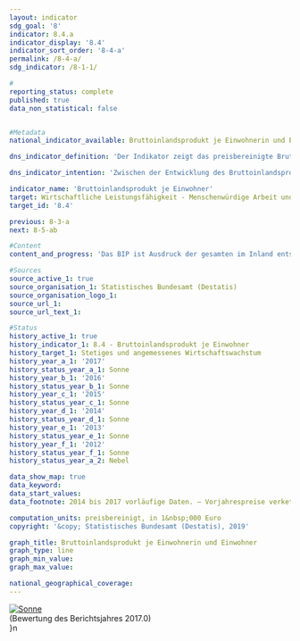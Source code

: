 ```yaml
---                   
layout: indicator                   
sdg_goal: '8'                   
indicator: 8.4.a                   
indicator_display: '8.4'                   
indicator_sort_order: '8-4-a'                   
permalink: /8-4-a/                   
sdg_indicator: /8-1-1/                   

#                   
reporting_status: complete                   
published: true                   
data_non_statistical: false                   


#Metadata                   
national_indicator_available: Bruttoinlandsprodukt je Einwohnerin und Einwohner                   

dns_indicator_definition: 'Der Indikator zeigt das preisbereinigte Bruttoinlandsprodukt (BIP) je Einwohnerin bzw. Einwohner in Deutschland auf Basis des Jahres 2010. Das BIP misst den Wert der im Inland erwirtschafteten Leistung; als Einwohnerinnen und Einwohner gelten dabei alle Personen, die in Deutschland ihren ständigen Wohnsitz haben.'                   

dns_indicator_intention: 'Zwischen der Entwicklung des Bruttoinlandsprodukts und den anderen Indikatoren der Nachhaltigkeitsstrategie gibt es vielfältige Beziehungen. So spielen soziale Faktoren wie die Bevölkerungsstruktur, das Arbeitskräfteangebot, das Bildungssystem sowie der soziale Zusammenhalt in der Gesellschaft eine wichtige Rolle für die internationale Wettbewerbsfähigkeit der Wirtschaft. Das BIP gilt als wichtiger Indikator für Konjunktur und Wachstum einer Volkswirtschaft, folglich ist das Ziel ein stetiges und angemessenes Wachstum.'                   

indicator_name: 'Bruttoinlandsprodukt je Einwohner'                   
target: Wirtschaftliche Leistungsfähigkeit - Menschenwürdige Arbeit und Wirtschaftswachstum                   
target_id: '8.4'                   

previous: 8-3-a                   
next: 8-5-ab                   

#Content                    
content_and_progress: 'Das BIP ist Ausdruck der gesamten im Inland entstandenen Wirtschaftsleistung einer Berichtsperiode. Dabei werden vor allem auf Märkten gehandelte sowie staatliche Waren und Dienstleistungen betrachtet. Das BIP wird vierteljährlich und jährlich vom Statistischen Bundesamt nach europaweit harmonisierten Regeln ermittelt. Aufgrund der frühen Rechentermine stehen viele notwendige Basisdaten nicht rechtzeitig zum ersten Veröffentlichungstermin zur Verfügung. Stattdessen beruht die Erstveröffentlichung noch zu einem erheblichen Teil auf Indikatoren und Schätzungen. Fehlende Angaben werden zunächst (hinzu-)geschätzt oder fortgeschrieben. Die Datenbasis wird später durch zusätzliche Statistiken verbessert, die sukzessive in die Berechnungen eingehen. Erst nach rund vier Jahren liegen nahezu alle notwendigen Basisstatistiken vor und die Daten gelten als „endgültig“. <br><br>Das BIP und andere Standardgrößen des Europäischen Systems Volkswirtschaftlicher Gesamtrechnungen bilden einen wichtigen Teil des materiellen Wohlstands ab, und zwar die überwiegend am Markt erwirtschafteten Einkommen und ihre Verwendung. Allerdings ist das BIP nicht als Wohlfahrtsindikator geeignet, da eine Betrachtung des materiellen Wohlstands nicht ausreicht, um Wohlfahrt und Lebensqualität umfassend zu berechnen. Dazu bedarf es weiterer Indikatoren, zum Beispiel zur unentgeltlichen Arbeit in privaten Haushalten, die bei der Berechnung des BIP unberücksichtigt bleiben. Auch die Verteilung von Einkommen (und Vermögen) auf unterschiedliche Bevölkerungsgruppen wird vom BIP nicht abgebildet. <br><br>Das BIP ist eine reine, in der Regel auf den Zeitraum eines Quartals oder eines Jahres bezogene Stromgröße. Die Veränderung von Bestandsgrößen wird nicht erfasst – mit Ausnahme des Kapitalstocks durch die Berechnung von Investitionen und Abschreibungen. Zentrale wirtschaftliche Größen wie Bestände und Qualitäten des Humankapitals (etwa Bildung, Gesundheit), des Sozialkapitals (etwa Sicherheit, Integration) und des Naturkapitals (etwa Ressourcen, Ökosysteme) bleiben ausgeblendet. Aussagen, ob das BIP und sein Wachstum zur Kapitalerhaltung in einem umfassenden Sinn gedient haben, sind somit nicht möglich. Damit können anhand des BIP keine Aussagen zur Nachhaltigkeit des wirtschaftlichen Wachstums getroffen werden. <br><br>Basis für die Berechnung des BIP je Einwohnerin und Einwohner sind die auf den Zensus 2011 zurückgerechneten und fortgeschriebenen durchschnittlichen Bevölkerungszahlen des Statistischen Bundesamtes. <br><br>Zwischen 1991 und 2017 hat sich das BIP je Einwohnerin und Einwohner preisbereinigt um insgesamt 39,2&nbsp;% erhöht. Nach einem kräftigen Wachstum von durchschnittlich 2,9&nbsp;% im Zeitraum 2005 bis 2008 gegenüber dem jeweiligen Vorjahr ist das BIP je Einwohnerin und Einwohner im Jahr 2009 infolge der weltweiten Finanzmarkt- und Wirtschaftskrise gegenüber dem Vorjahr um 5,3&nbsp;% gesunken. Danach erholte sich die wirtschaftliche Leistung und das BIP überstieg 2011 wieder das Niveau von 2008. Wird die Entwicklung von durchschnittlich 1,5&nbsp;% der letzten fünf Jahre betrachtet, so hat sich der Indikator in eine positive Richtung entwickelt. Im Jahr 2017 lag der Wert bei knapp 35&nbsp;500 Euro je Einwohnerin und Einwohner.'                   

#Sources
source_active_1: true                           
source_organisation_1: Statistisches Bundesamt (Destatis)                           
source_organisation_logo_1:                            
source_url_1:                            
source_url_text_1:                            

#Status                   
history_active_1: true                   
history_indicator_1: 8.4 - Bruttoinlandsprodukt je Einwohner                   
history_target_1: Stetiges und angemessenes Wirtschaftswachstum
history_year_a_1: '2017'                           
history_status_year_a_1: Sonne
history_year_b_1: '2016'                           
history_status_year_b_1: Sonne
history_year_c_1: '2015'                           
history_status_year_c_1: Sonne
history_year_d_1: '2014'                           
history_status_year_d_1: Sonne
history_year_e_1: '2013'                           
history_status_year_e_1: Sonne
history_year_f_1: '2012'                           
history_status_year_f_1: Sonne
history_status_year_a_2: Nebel

data_show_map: true                   
data_keyword:                    
data_start_values:                    
data_footnote: 2014 bis 2017 vorläufige Daten. – Vorjahrespreise verkettet, Referenzjahr 2010.                   

computation_units: preisbereinigt, in 1&nbsp;000 Euro                   
copyright: '&copy; Statistisches Bundesamt (Destatis), 2019'                   

graph_title: Bruttoinlandsprodukt je Einwohnerin und Einwohner                   
graph_type: line                   
graph_min_value:                    
graph_max_value:                    

national_geographical_coverage:                    
---
```

<div>                           
  <div class="my-header">                           
    <a href="https://nachhaltige-entwicklung-deutschland.github.io/open-sdg-site-starter/status/"><img src="https://g205sdgs.github.io/sdg-indicators/public/Wettersymbole/Sonne.png" alt="Sonne" />                           
    </a>                           
  </div>                           
  <div class="my-header-note">                           
    <span>(Bewertung des Berichtsjahres 2017.0)</span>                           
  </div>                           }n</div>